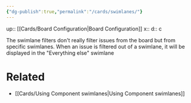 ```yaml
---
{"dg-publish":true,"permalink":"/cards/swimlanes/"}
---
```


up:: [[Cards/Board Configuration\|Board Configuration]] 
x:: 
d:: c

The swimlane filters don't really filter issues from the board but from specific swimlanes. When an issue is filtered out of a swimlane, it will be displayed in the "Everything else" swimlane

# Related

- [[Cards/Using Component swimlanes\|Using Component swimlanes]] 